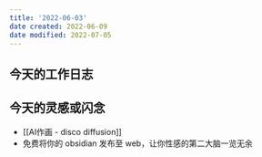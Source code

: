 ```yaml
---
title: '2022-06-03'
date created: 2022-06-09
date modified: 2022-07-05
---
```


## 今天的工作日志

## 今天的灵感或闪念

- [[AI作画 - disco diffusion]]
- 免费将你的 obsidian 发布至 web，让你性感的第二大脑一览无余
